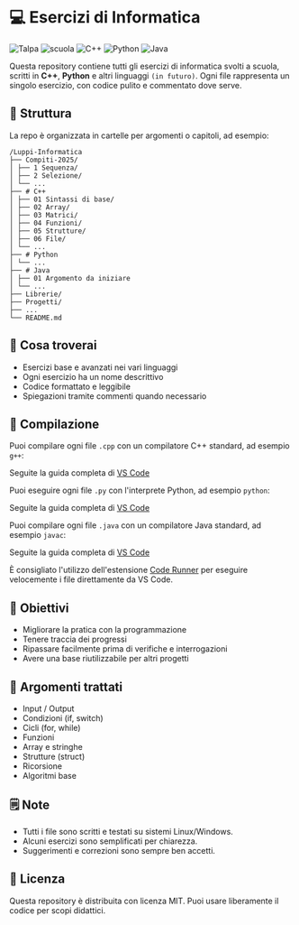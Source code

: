 # 💻 Esercizi di Informatica

![Talpa](https://img.shields.io/badge/Talpa-🐾%20online-green)
![scuola](https://img.shields.io/badge/scuola-IIS%20F.Corni-red)
![C++](https://img.shields.io/badge/language-C%2B%2B-blue?logo=c%2B%2B&logoColor=white)
![Python](https://img.shields.io/badge/language-Python-3776AB?logo=python&logoColor=white)
![Java](https://img.shields.io/badge/language-Java-007396?logo=openjdk&logoColor=white)

Questa repository contiene tutti gli esercizi di informatica svolti a scuola, scritti in **C++**, **Python** e altri linguaggi `(in futuro)`. Ogni file rappresenta un singolo esercizio, con codice pulito e commentato dove serve.

## 📂 Struttura

La repo è organizzata in cartelle per argomenti o capitoli, ad esempio:

```
/Luppi-Informatica
├── Compiti-2025/
│ ├── 1 Sequenza/
│ ├── 2 Selezione/
│ └── ...
├── # C++
│ ├── 01 Sintassi di base/
│ ├── 02 Array/
│ ├── 03 Matrici/
│ ├── 04 Funzioni/
│ ├── 05 Strutture/
│ ├── 06 File/
│ └── ...
├── # Python
│ └── ...
├── # Java
│ ├── 01 Argomento da iniziare
│ └── ...
├── Librerie/
├── Progetti/
├── ...
└── README.md
```

## 🧠 Cosa troverai

- Esercizi base e avanzati nei vari linguaggi
- Ogni esercizio ha un nome descrittivo
- Codice formattato e leggibile
- Spiegazioni tramite commenti quando necessario

## 🚀 Compilazione

Puoi compilare ogni file `.cpp` con un compilatore C++ standard, ad esempio `g++`:

Seguite la guida completa di [VS Code](https://code.visualstudio.com/docs/cpp/config-mingw)

Puoi eseguire ogni file `.py` con l'interprete Python, ad esempio `python`:

Seguite la guida completa di [VS Code](https://code.visualstudio.com/docs/python/python-quick-start)

Puoi compilare ogni file `.java` con un compilatore Java standard, ad esempio `javac`:

Seguite la guida completa di [VS Code](https://code.visualstudio.com/docs/java/java-tutorial)

È consigliato l'utilizzo dell'estensione [Code Runner](https://marketplace.visualstudio.com/items?itemName=formulahendry.code-runner) per eseguire velocemente i file direttamente da VS Code.

## 📌 Obiettivi

- Migliorare la pratica con la programmazione
- Tenere traccia dei progressi
- Ripassare facilmente prima di verifiche e interrogazioni
- Avere una base riutilizzabile per altri progetti

## 📖 Argomenti trattati

- Input / Output
- Condizioni (if, switch)
- Cicli (for, while)
- Funzioni
- Array e stringhe
- Strutture (struct)
- Ricorsione
- Algoritmi base

## 🗒️ Note

- Tutti i file sono scritti e testati su sistemi Linux/Windows.
- Alcuni esercizi sono semplificati per chiarezza.
- Suggerimenti e correzioni sono sempre ben accetti.

## 📎 Licenza

Questa repository è distribuita con licenza MIT. Puoi usare liberamente il codice per scopi didattici.

